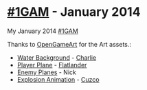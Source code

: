 [#1GAM](http://onegameamonth.com/) - January 2014
=====================

My January 2014 [#1GAM](http://onegameamonth.com/)

Thanks to [OpenGameArt](http://opengameart.org/) for the Art assets.:
- [Water Background](http://opengameart.org/content/cartoon-waves-animated) - [Charlie](http://opengameart.org/users/charlie)
- [Player Plane](http://opengameart.org/content/airplane) - [Flatlander](http://opengameart.org/users/flatlander)
- [Enemy Planes](http://opengameart.org/content/fighter-planes-ww2-theme) - Nick
- [Explosion Animation](http://opengameart.org/content/explosion) - [Cuzco](http://opengameart.org/users/cuzco)